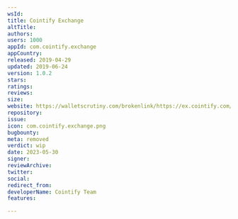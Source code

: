 ```yaml
---
wsId: 
title: Cointify Exchange
altTitle: 
authors: 
users: 1000
appId: com.cointify.exchange
appCountry: 
released: 2019-04-29
updated: 2019-06-24
version: 1.0.2
stars: 
ratings: 
reviews: 
size: 
website: https://walletscrutiny.com/brokenlink/https://ex.cointify.com/
repository: 
issue: 
icon: com.cointify.exchange.png
bugbounty: 
meta: removed
verdict: wip
date: 2023-05-30
signer: 
reviewArchive: 
twitter: 
social: 
redirect_from: 
developerName: Cointify Team
features: 

---
```


